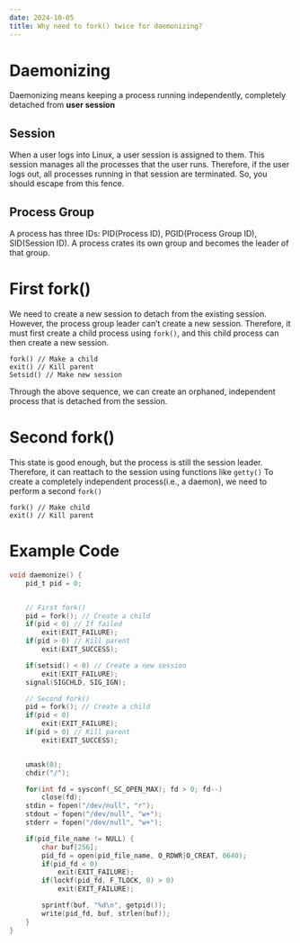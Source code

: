 ```yaml
---
date: 2024-10-05
title: Why need to fork() twice for daemonizing?
---
```

# Daemonizing
Daemonizing means keeping a process running independently, completely detached from **user session**

## Session
When a user logs into Linux, a user session is assigned to them. This session manages all the processes that the user runs.
Therefore, if the user logs out, all processes running in that session are terminated.
So, you should escape from this fence.

## Process Group
A process has three IDs: PID(Process ID), PGID(Process Group ID), SID(Session ID).
A process crates its own group and becomes the leader of that group.

# First fork()
We need to create a new session to detach from the existing session. However, the process group leader can’t create a new session.
Therefore, it must first create a child process using `fork()`, and this child process can then create a new session.

```
fork() // Make a child
exit() // Kill parent
Setsid() // Make new session
```
Through the above sequence, we can create an orphaned, independent process that is detached from the session.
# Second fork()
This state is good enough, but the process is still the session leader. Therefore, it can reattach to the session using functions like `getty()`
To create a completely independent process(i.e., a daemon), we need to perform a second `fork()`
```
fork() // Make child
exit() // Kill parent
```

# Example Code
```c
void daemonize() {
	pid_t pid = 0;


	// First fork()
	pid = fork(); // Create a child
	if(pid < 0) // If failed
		exit(EXIT_FAILURE);
	if(pid > 0) // Kill parent
		exit(EXIT_SUCCESS);

	if(setsid() < 0) // Create a new session
		exit(EXIT_FAILURE);
	signal(SIGCHLD, SIG_IGN);

	// Second fork()
	pid = fork(); // Create a child
	if(pid < 0)
		exit(EXIT_FAILURE);
	if(pid > 0) // Kill parent
		exit(EXIT_SUCCESS);


	umask(0);
	chdir("/");

	for(int fd = sysconf(_SC_OPEN_MAX); fd > 0; fd--)
		close(fd);
	stdin = fopen("/dev/null", "r");
	stdout = fopen("/dev/null", "w+");
	stderr = fopen("/dev/null", "w+");

	if(pid_file_name != NULL) {
		char buf[256];
		pid_fd = open(pid_file_name, O_RDWR|O_CREAT, 0640);
		if(pid_fd < 0)
			exit(EXIT_FAILURE);
		if(lockf(pid_fd, F_TLOCK, 0) > 0)
			exit(EXIT_FAILURE);

		sprintf(buf, "%d\n", getpid());
		write(pid_fd, buf, strlen(buf));
	}
}
```